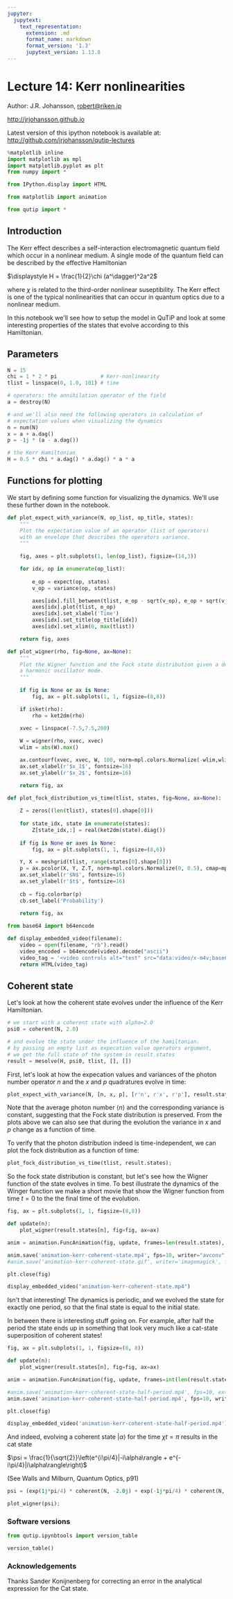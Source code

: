 ```yaml
---
jupyter:
  jupytext:
    text_representation:
      extension: .md
      format_name: markdown
      format_version: '1.3'
      jupytext_version: 1.13.8
---
```


# Lecture 14: Kerr nonlinearities

Author: J.R. Johansson, robert@riken.jp

http://jrjohansson.github.io

Latest version of this ipython notebook is available at: http://github.com/jrjohansson/qutip-lectures

```python
%matplotlib inline
import matplotlib as mpl
import matplotlib.pyplot as plt
from numpy import *
```

```python
from IPython.display import HTML
```

```python
from matplotlib import animation
```

```python
from qutip import *
```

## Introduction

The Kerr effect describes a self-interaction electromagnetic quantum field which occur in a nonlinear medium. A single mode of the quantum field can be described by the effective Hamiltonian

$\displaystyle H = \frac{1}{2}\chi (a^\dagger)^2a^2$

where $\chi$ is related to the third-order nonlinear suseptibility. The Kerr effect is one of the typical nonlinearities that can occur in quantum optics due to a nonlinear medium.

In this notebook we'll see how to setup the model in QuTiP and look at some interesting properties of the states that evolve according to this Hamiltonian.


## Parameters

```python
N = 15
chi = 1 * 2 * pi              # Kerr-nonlinearity
tlist = linspace(0, 1.0, 101) # time
```

```python
# operators: the annihilation operator of the field
a = destroy(N)

# and we'll also need the following operators in calculation of
# expectation values when visualizing the dynamics 
n = num(N)
x = a + a.dag()
p = -1j * (a - a.dag())
```

```python
# the Kerr Hamiltonian
H = 0.5 * chi * a.dag() * a.dag() * a * a
```

## Functions for plotting

We start by defining some function for visualizing the dynamics. We'll use these further down in the notebook. 

```python
def plot_expect_with_variance(N, op_list, op_title, states):
    """
    Plot the expectation value of an operator (list of operators)
    with an envelope that describes the operators variance.
    """
    
    fig, axes = plt.subplots(1, len(op_list), figsize=(14,3))

    for idx, op in enumerate(op_list):
        
        e_op = expect(op, states)
        v_op = variance(op, states)

        axes[idx].fill_between(tlist, e_op - sqrt(v_op), e_op + sqrt(v_op), color="green", alpha=0.5);
        axes[idx].plot(tlist, e_op)
        axes[idx].set_xlabel('Time')
        axes[idx].set_title(op_title[idx])
        axes[idx].set_xlim(0, max(tlist))

    return fig, axes
```

```python
def plot_wigner(rho, fig=None, ax=None):
    """
    Plot the Wigner function and the Fock state distribution given a density matrix for
    a harmonic oscillator mode.
    """
    
    if fig is None or ax is None:
        fig, ax = plt.subplots(1, 1, figsize=(8,8))

    if isket(rho):
        rho = ket2dm(rho)
    
    xvec = linspace(-7.5,7.5,200)

    W = wigner(rho, xvec, xvec)
    wlim = abs(W).max()

    ax.contourf(xvec, xvec, W, 100, norm=mpl.colors.Normalize(-wlim,wlim), cmap=mpl.cm.get_cmap('RdBu'))
    ax.set_xlabel(r'$x_1$', fontsize=16)
    ax.set_ylabel(r'$x_2$', fontsize=16)

    return fig, ax
```

```python
def plot_fock_distribution_vs_time(tlist, states, fig=None, ax=None):
    
    Z = zeros((len(tlist), states[0].shape[0]))
    
    for state_idx, state in enumerate(states):
        Z[state_idx,:] = real(ket2dm(state).diag())
        
    if fig is None or axes is None:
        fig, ax = plt.subplots(1, 1, figsize=(8,6))

    Y, X = meshgrid(tlist, range(states[0].shape[0]))
    p = ax.pcolor(X, Y, Z.T, norm=mpl.colors.Normalize(0, 0.5), cmap=mpl.cm.get_cmap('Reds'), edgecolors='k')
    ax.set_xlabel(r'$N$', fontsize=16)
    ax.set_ylabel(r'$t$', fontsize=16)    
    
    cb = fig.colorbar(p)
    cb.set_label('Probability')
    
    return fig, ax
```

```python
from base64 import b64encode

def display_embedded_video(filename):
    video = open(filename, "rb").read()
    video_encoded = b64encode(video).decode("ascii")
    video_tag = '<video controls alt="test" src="data:video/x-m4v;base64,{0}">'.format(video_encoded)
    return HTML(video_tag)
```

## Coherent state

Let's look at how the coherent state evolves under the influence of the Kerr Hamiltonian.

```python
# we start with a coherent state with alpha=2.0
psi0 = coherent(N, 2.0)
```

```python
# and evolve the state under the influence of the hamiltonian. 
# by passing an empty list as expecation value operators argument, 
# we get the full state of the system in result.states
result = mesolve(H, psi0, tlist, [], [])
```

First, let's look at how the expecation values and variances of the photon number operator $n$ and the $x$ and $p$ quadratures evolve in time:

```python
plot_expect_with_variance(N, [n, x, p], [r'n', r'x', r'p'], result.states);
```

Note that the average photon number $\langle n \rangle$ and the corresponding variance is constant, suggesting that the Fock state distribution is preserved. From the plots above we can also see that during the evolution the variance in $x$ and $p$ change as a function of time. 

To verify that the photon distribution indeed is time-independent, we can plot the fock distribution as a function of time:

```python
plot_fock_distribution_vs_time(tlist, result.states);
```

So the fock state distribution is constant, but let's see how the Wigner function of the state evolves in time. To best illustrate the dynamics of the Winger function we make a short movie that show the Wigner function from time $t=0$ to the the final time of the evolution.

```python
fig, ax = plt.subplots(1, 1, figsize=(8,8))

def update(n): 
    plot_wigner(result.states[n], fig=fig, ax=ax)

anim = animation.FuncAnimation(fig, update, frames=len(result.states), blit=True)

anim.save('animation-kerr-coherent-state.mp4', fps=10, writer="avconv", codec="libx264")
#anim.save('animation-kerr-coherent-state.gif', writer='imagemagick', fps=10)

plt.close(fig)
```

```python
display_embedded_video("animation-kerr-coherent-state.mp4")
```

Isn't that interesting! The dynamics is periodic, and we evolved the state for exactly one period, so that the final state is equal to the initial state.

In between there is interesting stuff going on. For example, after half the period the state ends up in something that look very much like a cat-state superposition of coherent states!

```python
fig, ax = plt.subplots(1, 1, figsize=(8, 8))

def update(n): 
    plot_wigner(result.states[n], fig=fig, ax=ax)

anim = animation.FuncAnimation(fig, update, frames=int(len(result.states)/2+1), blit=True)

#anim.save('animation-kerr-coherent-state-half-period.mp4', fps=10, extra_args=['-vcodec', 'libx264'])
anim.save('animation-kerr-coherent-state-half-period.mp4', fps=10, writer="avconv", codec="libx264")

plt.close(fig)
```

```python
display_embedded_video('animation-kerr-coherent-state-half-period.mp4')
```

And indeed, evolving a coherent state $|\alpha\rangle$ for the time $\chi t = \pi$ results in the cat state

$\psi = \frac{1}{\sqrt{2}}\left(e^{i\pi/4}|-i\alpha\rangle + e^{-i\pi/4}|i\alpha\rangle\right)$

(See Walls and Milburn, Quantum Optics, p91)

```python
psi = (exp(1j*pi/4) * coherent(N, -2.0j) + exp(-1j*pi/4) * coherent(N, 2.0j)).unit()
```

```python
plot_wigner(psi);
```

### Software versions

```python
from qutip.ipynbtools import version_table

version_table()
```

### Acknowledgements


Thanks Sander Konijnenberg for correcting an error in the analytical expression for the Cat state.
